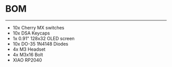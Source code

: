 # BOM
<hr>
<ul>
    <li>10x Cherry MX switches</li>
    <li>10x DSA Keycaps</li>
    <li>1x 0.91" 128x32 OLED screen</li>
    <li>10x DO-35 1N4148 Diodes</li>
    <li>4x M3 Headset</li>
    <li>4x M3x16 Bolt</li>
    <li>XIAO RP2040</li>
</ul>